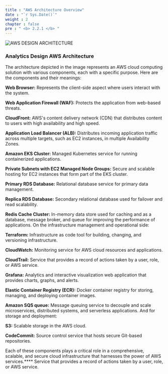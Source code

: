 ```yaml
---
title : "AWS Architecture Overview"
date : "`r Sys.Date()`"
weight : 2
chapter : false
pre : " <b> 2.2.1 </b> "
---
```



![AWS DESIGN ARCHITECTURE](/aws-stutdy-group-workshop/images/2.2/HA_AWS_DESIGN.png?featherlight=false&width=100pc)

### Analytics Design AWS Architecture
The architecture depicted in the image represents an AWS cloud computing solution with various components, each with a specific purpose.
Here are the components and their meanings:

**Web Browser:** Represents the client-side aspect where users interact with the system.

**Web Application Firewall (WAF):**
Protects the application from web-based threats.

**CloudFront:**
AWS's content delivery network (CDN) that distributes content to users with high availability and high speed.

**Application Load Balancer (ALB):**
Distributes incoming application traffic across multiple targets, such as EC2 instances, in multiple Availability Zones.

**Amazon EKS Cluster:**
Managed Kubernetes service for running containerized applications.

**Private Subnets with EC2 Managed Node Groups:**
Secure and scalable hosting for EC2 instances that form part of the EKS cluster.

**Primary RDS Database:** Relational database service for primary data management.

**Replica RDS Database:** Secondary relational database used for failover and read scalability.

**Redis Cache Cluster:** In-memory data store used for caching and as a database, message broker, and queue for improving the performance of applications.
On the infrastructure management and operational side:

**Terraform:** Infrastructure as code tool for building, changing, and versioning infrastructure.

**CloudWatch:** Monitoring service for AWS cloud resources and applications.

**CloudTrail:** Service that provides a record of actions taken by a user, role, or AWS service.

**Grafana:** Analytics and interactive visualization web application that provides charts, graphs, and alerts.

**Elastic Container Registry (ECR):** Docker container registry for storing, managing, and deploying container images.

**Amazon SQS queue:** Message queuing service to decouple and scale microservices, distributed systems, and serverless applications.
And for storage and deployment:

**S3:** Scalable storage in the AWS cloud.

**CodeCommit:** Source control service that hosts secure Git-based repositories.

Each of these components plays a critical role in a comprehensive, scalable, and secure cloud infrastructure that harnesses the power of AWS services.**** Service that provides a record of actions taken by a user, role, or AWS service.

